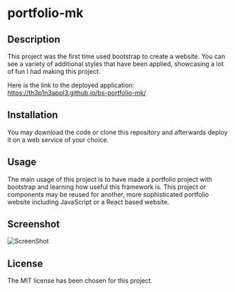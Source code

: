 # portfolio-mk

## Description

This project was the first time used bootstrap to create a website. You can see a variety of additional styles that have been applied, showcasing a lot of fun I had making this project.

Here is the link to the deployed application: https://th3p1n3appl3.github.io/bs-portfolio-mk/

## Installation

You may download the code or clone this repository and afterwards deploy it on a web service of your choice.

## Usage

The main usage of this project is to have made a portfolio project with bootstrap and learning how useful this framework is. This project or components may be reused for another, more sophisticated portfolio website including JavaScript or a React based website.

## Screenshot

![ScreenShot](https://thumbs2.imgbox.com/c2/61/cSXlCHFn_t.jpg)

## License

The MIT license has been chosen for this project.
